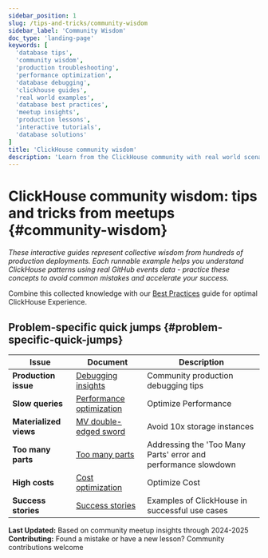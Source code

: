```yaml
---
sidebar_position: 1
slug: /tips-and-tricks/community-wisdom
sidebar_label: 'Community Wisdom'
doc_type: 'landing-page'
keywords: [
  'database tips',
  'community wisdom',
  'production troubleshooting',
  'performance optimization',
  'database debugging',
  'clickhouse guides',
  'real world examples',
  'database best practices',
  'meetup insights',
  'production lessons',
  'interactive tutorials',
  'database solutions'
]
title: 'ClickHouse community wisdom'
description: 'Learn from the ClickHouse community with real world scenarios and lessons learned'
---
```


# ClickHouse community wisdom: tips and tricks from meetups {#community-wisdom}

*These interactive guides represent collective wisdom from hundreds of production deployments. Each runnable example helps you understand ClickHouse patterns using real GitHub events data - practice these concepts to avoid common mistakes and accelerate your success.*

Combine this collected knowledge with our [Best Practices](/best-practices) guide for optimal ClickHouse Experience.

## Problem-specific quick jumps {#problem-specific-quick-jumps}

| Issue | Document | Description |
|-------|---------|-------------|
| **Production issue**   | [Debugging insights](./debugging-insights.md) | Community production debugging tips |
| **Slow queries**       | [Performance optimization](./performance-optimization.md) | Optimize Performance |
| **Materialized views** | [MV double-edged sword](./materialized-views.md) | Avoid 10x storage instances |
| **Too many parts**     | [Too many parts](./too-many-parts.md) | Addressing the 'Too Many Parts' error and performance slowdown |
| **High costs**         | [Cost optimization](./cost-optimization.md) | Optimize Cost |
| **Success stories**    | [Success stories](./success-stories.md) | Examples of ClickHouse in successful use cases |

**Last Updated:** Based on community meetup insights through 2024-2025  
**Contributing:** Found a mistake or have a new lesson? Community contributions welcome